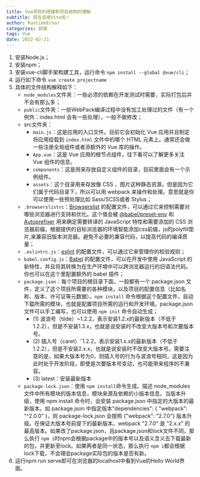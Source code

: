 ```yaml
---
title: Vue项目的搭建和项目结构的理解
subtitle: 现在该用Vite啦！
author: RuntimeEroor
categories: 前端
tags: Vue
date: 2022-02-21
---
```

1. 安装Node.js；
2. 安装npm；
3. 安装vue-cli脚手架构建工具，运行命令 `npm install --global @vue/cli`；
4. 运行如下命令 `vue create projectname`
5. 具体的文件结构解释如下：
   * `node_modules`文件夹：一些必须的依赖在开发测试时需要，实际打包后并不会有那么多；
   * `public`文件夹：一些WebPack编译过程中没有加工处理过的文件（有一个例外：index.html 会有一些处理），一般不做修改；
   * src文件夹：
     * `main.js`：这是应用的入口文件。目前它会初始化 Vue 应用并且制定将应用挂载到  `index.html` 文件中的哪个 HTML 元素上。通常还会做一些注册全局组件或者添额外的 Vue 库的操作。
     * `App.vue`：这是 Vue 应用的根节点组件，往下看可以了解更多关注 Vue 组件的信息。
     * `components`：这是用来存放自定义组件的目录，目前里面会有一个示例组件。
     * `assets`：这个目录用来存放像 CSS 、图片这种静态资源，但是因为它们属于代码目录下，所以可以用 webpack 来操作和处理。意思就是你可以使用一些预处理比如 Sass/SCSS或者 Stylus；
   * `.browserslistrc`：[Browserslist](https://github.com/browserslist/browserslist) 的配置文件，可以通过它来控制需要对哪些浏览器进行支持和优化。这个值会被 [@babel/preset-env](https://new.babeljs.io/docs/en/next/babel-preset-env.html) 和 [Autoprefixer](https://github.com/postcss/autoprefixer) 用来确定需要转译的 JavaScript 特性和需要添加的 CSS 浏览器前缀。根据提供的目标浏览器的环境智能添加css前缀，js的polyfill垫片,来兼容旧版本浏览器。避免不必要的兼容代码，以提高代码的编译质量；
   * `.eslintrc.js`：[eslint](https://eslint.org/) 的配置文件，可以通过它来管理你的校验规则；
   * `babel.config.js`：[Babel](https://babeljs.io/) 的配置文件，可以在开发中使用 JavaScript 的新特性，并且将其转换为在生产环境中可以跨浏览器运行的旧语法代码。你也可以在这个里配置额外的 babel 插件；
   * `package.json`：每个项目的根目录下面，一般都有一个 package.json 文件，定义了这个项目所需要的各种模块，以及项目的配置信息（比如名称、版本、许可证等元数据）。`npm install` 命令根据这个配置文件，自动下载所需的模块，也就是配置项目所需的运行和开发环境。package.json 文件可以手工编写，也可以使用 `npm init` 命令自动生成；
     * (1) 波浪号（tilde）~1.2.2，表示安装1.2.x的最新版本（不低于1.2.2），但是不安装1.3.x，也就是说安装时不改变大版本号和次要版本号。
     * (2) 插入号（caret）ˆ1.2.2，表示安装1.x.x的最新版本（不低于1.2.2），但是不安装2.x.x，也就是说安装时不改变大版本号。需要注意的是，如果大版本号为0，则插入号的行为与波浪号相同，这是因为此时处于开发阶段，即使是次要版本号变动，也可能带来程序的不兼容。
     * (3) latest：安装最新版本
   * `package-lock.json`：使用 `npm install`命令生成。描述 node_modules 文件中所有模块的版本信息，模块来源及依赖的小版本信息。当版本升级，使用 npm install 命令时，会安装 package.json 中指定的大版本的最新版本。如 package.json 中指定版本"dependencies": { "webpack": "^2.0.0" }，则 package-lock.json 会按照 {"webpack": "2.7.0"} 版本升级。在保证大版本号前提下的最新版本。webpack "2.7.0" 是 "2.x.x" 的最高版本。如果改了package.json，且package.json和lock文件不同，那么执行 `npm i`时npm会根据package中的版本号以及语义含义去下载最新的包，并更新至lock。如果两者是同一状态，那么执行 `npm i`都会根据lock下载，不会理会package实际包的版本是否有新。
6. 运行npm run serve即可在浏览器的localhost中看到Vue的Hello World界面。
